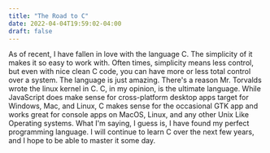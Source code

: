 ```yaml
---
title: "The Road to C"
date: 2022-04-04T19:59:02-04:00
draft: false
---
```

As of recent, I have fallen in love with the language C. The simplicity of it makes it so easy to work with. Often times, simplicity means less control, but even with nice clean C code, you can have more or less total control over a system. The language is just amazing. There's a reason Mr. Torvalds wrote the linux kernel in C. C, in my opinion, is the ultimate language. While JavaScript does make sense for cross-platform desktop apps target for Windows, Mac, and Linux, C makes sense for the occasional GTK app and works great for console apps on MacOS, Linux, and any other Unix Like Operating systems. What I'm saying, I guess is, I have found my perfect programming language. I will continue to learn C over the next few years, and I hope to be able to master it some day.
